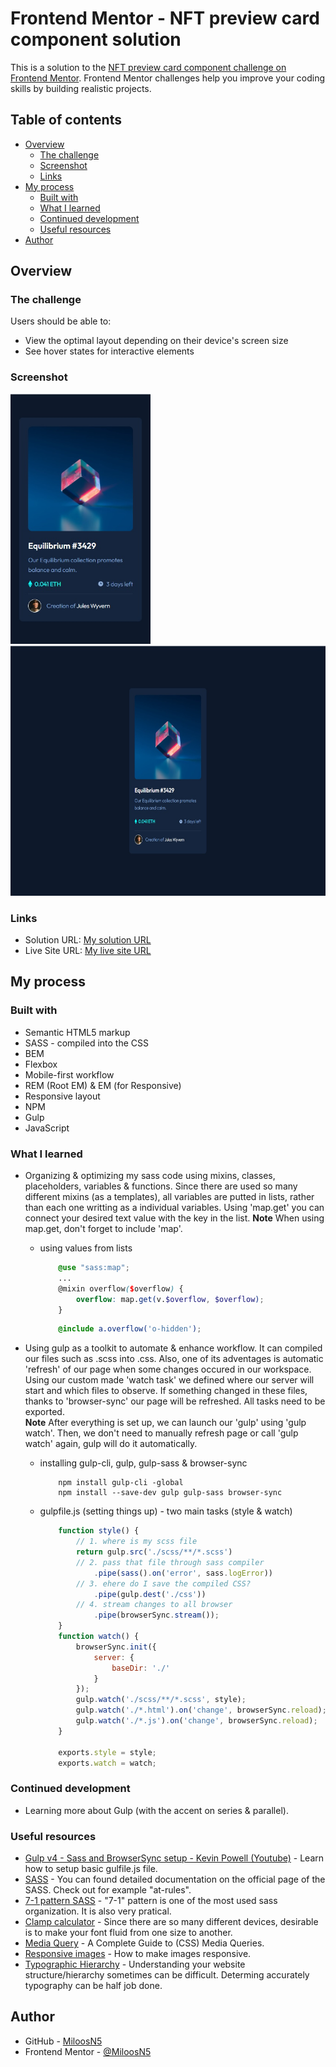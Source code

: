 # Frontend Mentor - NFT preview card component solution

This is a solution to the [NFT preview card component challenge on Frontend Mentor](https://www.frontendmentor.io/challenges/nft-preview-card-component-SbdUL_w0U). Frontend Mentor challenges help you improve your coding skills by building realistic projects.  

## Table of contents

- [Overview](#overview)
  - [The challenge](#the-challenge)
  - [Screenshot](#screenshot)
  - [Links](#links)
- [My process](#my-process)
  - [Built with](#built-with)
  - [What I learned](#what-i-learned)
  - [Continued development](#continued-development)
  - [Useful resources](#useful-resources)
- [Author](#author)

## Overview

### The challenge

Users should be able to:

- View the optimal layout depending on their device's screen size
- See hover states for interactive elements

### Screenshot
<div>
  <img src="solution_images/solution_mobile375.jpg" width="auto" height="400" src="solution on mobile view"/>
  <img src="solution_images/solution_desktop1440.jpg" width="auto" height="400" src="solution on desktop view"/>
</div>

### Links

- Solution URL: [My solution URL](https://github.com/MiloosN5/FrontendMentor_NFTPreviewCard)
- Live Site URL: [My live site URL](https://miloosn5.github.io/FrontendMentor_OrderSummary_Challenge/)


## My process

### Built with

- Semantic HTML5 markup
- SASS - compiled into the CSS
- BEM
- Flexbox
- Mobile-first workflow
- REM (Root EM) & EM (for Responsive)
- Responsive layout
- NPM
- Gulp
- JavaScript

### What I learned

* Organizing & optimizing my sass code using mixins, classes, placeholders, variables & functions. Since there are used so many different mixins (as a templates), all variables are putted in lists, rather than each one writting as a individual variables. Using 'map.get' you can connect your desired text value with the key in the list. 
**Note** When using map.get, don't forget to include 'map'.

  * using values from lists 
    ```scss
        @use "sass:map";
        ...
        @mixin overflow($overflow) {
            overflow: map.get(v.$overflow, $overflow);
        }
    ```
    ```scss
        @include a.overflow('o-hidden');
    ```
      
* Using gulp as a toolkit to automate & enhance workflow. It can compiled our files such as .scss into .css. Also, one of its adventages is automatic 'refresh' of our page when some changes occured in our workspace. Using our custom made 'watch task' we defined where our server will start and which files to observe. If something changed in these files, thanks to 'browser-sync' our page will be refreshed. All tasks need to be exported.  
**Note** After everything is set up, we can launch our 'gulp' using 'gulp watch'. Then, we don't need to manually refresh page or call 'gulp watch' again, gulp will do it automatically. 

  * installing gulp-cli, gulp, gulp-sass & browser-sync
    ```
        npm install gulp-cli -global
        npm install --save-dev gulp gulp-sass browser-sync 
    ```

  * gulpfile.js (setting things up) - two main tasks (style & watch)
    ```js
        function style() {
            // 1. where is my scss file
            return gulp.src('./scss/**/*.scss')
            // 2. pass that file through sass compiler
                .pipe(sass().on('error', sass.logError))
            // 3. ehere do I save the compiled CSS?
                .pipe(gulp.dest('./css'))
            // 4. stream changes to all browser
                .pipe(browserSync.stream());
        }
        function watch() {
            browserSync.init({
                server: {
                    baseDir: './'
                }
            });
            gulp.watch('./scss/**/*.scss', style);
            gulp.watch('./*.html').on('change', browserSync.reload);
            gulp.watch('./*.js').on('change', browserSync.reload);
        }

        exports.style = style;
        exports.watch = watch;
    ```

### Continued development

* Learning more about Gulp (with the accent on series & parallel).

### Useful resources

- [Gulp v4 - Sass and BrowserSync setup - Kevin Powell (Youtube)](https://www.youtube.com/watch?v=QgMQeLymAdU) - Learn how to setup basic gulfile.js file.
- [SASS](https://sass-lang.com/documentation/at-rules) - You can found detailed documentation on the official page of the SASS. Check out for example "at-rules".
- [7-1 pattern SASS](https://sass-guidelin.es/#component-structure) - "7-1" pattern is one of the most used sass organization. It is also very pratical. 
- [Clamp calculator](https://royalfig.github.io/fluid-typography-calculator/) - Since there are so many different devices, desirable is to make your font fluid from one size to another.
- [Media Query](https://css-tricks.com/a-complete-guide-to-css-media-queries/) - A Complete Guide to (CSS) Media Queries.
- [Responsive images](https://developer.mozilla.org/en-US/docs/Learn/HTML/Multimedia_and_embedding/Responsive_images) - How to make images responsive.
- [Typographic Hierarchy](https://www.toptal.com/designers/typography/typographic-hierarchy) - Understanding your website structure/hierarchy sometimes can be difficult. Determing accurately typography can be half job done. 

## Author

- GitHub - [MiloosN5](https://github.com/MiloosN5)
- Frontend Mentor - [@MiloosN5](https://www.frontendmentor.io/profile/MiloosN5)




